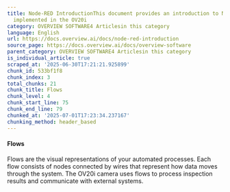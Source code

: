 ```yaml
---
title: Node-RED IntroductionThis document provides an introduction to Node-RED as
  implemented in the OV20i
category: OVERVIEW SOFTWARE4 Articlesin this category
language: English
url: https://docs.overview.ai/docs/node-red-introduction
source_page: https://docs.overview.ai/docs/overview-software
parent_category: OVERVIEW SOFTWARE4 Articlesin this category
is_individual_article: true
scraped_at: '2025-06-30T17:21:21.925899'
chunk_id: 533bf1f8
chunk_index: 3
total_chunks: 21
chunk_title: Flows
chunk_level: 4
chunk_start_line: 75
chunk_end_line: 79
chunked_at: '2025-07-01T17:23:34.237167'
chunking_method: header_based
---
```


#### Flows

Flows are the visual representations of your automated processes. Each flow consists of nodes connected by wires that represent how data moves through the system. The OV20i camera uses flows to process inspection results and communicate with external systems.
